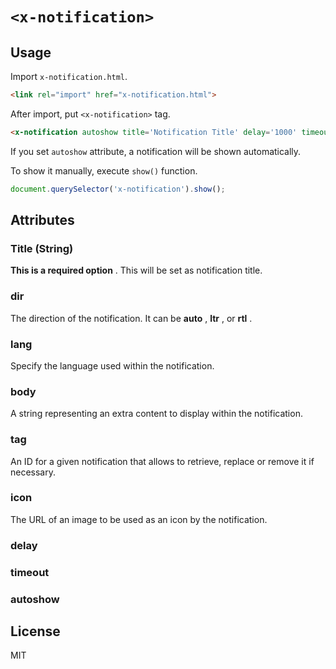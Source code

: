 # `<x-notification>`

## Usage

Import `x-notification.html`.

```html
<link rel="import" href="x-notification.html">
```

After import, put `<x-notification>` tag.

```html
<x-notification autoshow title='Notification Title' delay='1000' timeout='3000' tag='tag'>Notification body</x-notification>
```

If you set `autoshow` attribute, a notification will be shown automatically.

To show it manually, execute `show()` function.

```js
document.querySelector('x-notification').show();
```

## Attributes

### Title (String)

**This is a required option** . This will be set as notification title.

### dir

The direction of the notification.
It can be **auto** , **ltr** , or **rtl** .

### lang

Specify the language used within the notification.

### body

A string representing an extra content to display within the notification.

### tag

An ID for a given notification that allows to retrieve, replace or remove it if necessary.

### icon

The URL of an image to be used as an icon by the notification.

### delay

### timeout

### autoshow

## License

MIT